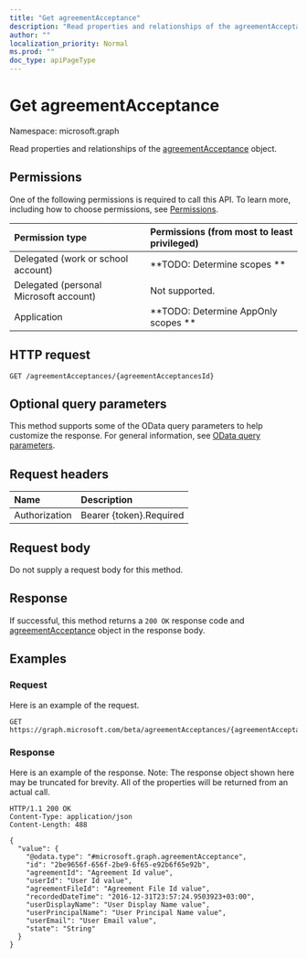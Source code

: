 ```yaml
---
title: "Get agreementAcceptance"
description: "Read properties and relationships of the agreementAcceptance object."
author: ""
localization_priority: Normal
ms.prod: ""
doc_type: apiPageType
---
```


# Get agreementAcceptance

Namespace: microsoft.graph

Read properties and relationships of the [agreementAcceptance](../resources/agreementacceptance.md) object.

## Permissions
One of the following permissions is required to call this API. To learn more, including how to choose permissions, see [Permissions](/concepts/permissions-reference.md).

|Permission type|Permissions (from most to least privileged)|
|:---|:---|
|Delegated (work or school account)|**TODO: Determine scopes **|
|Delegated (personal Microsoft account)|Not supported.|
|Application|**TODO: Determine AppOnly scopes **|

## HTTP request
<!-- {
  "blockType": "ignored"
}
-->
``` http
GET /agreementAcceptances/{agreementAcceptancesId}
```

## Optional query parameters
This method supports some of the OData query parameters to help customize the response. For general information, see [OData query parameters](/graph/query-parameters).

## Request headers
|Name|Description|
|:---|:---|
|Authorization|Bearer {token}.Required|

## Request body
Do not supply a request body for this method.

## Response
If successful, this method returns a `200 OK` response code and [agreementAcceptance](../resources/agreementacceptance.md) object in the response body.

## Examples

### Request
Here is an example of the request.
<!-- {
  "blockType": "request",
  "name": "get_agreementacceptance"
}
-->
``` http
GET https://graph.microsoft.com/beta/agreementAcceptances/{agreementAcceptancesId}
```

### Response
Here is an example of the response. Note: The response object shown here may be truncated for brevity. All of the properties will be returned from an actual call.
<!-- {
  "blockType": "response",
  "truncated": true,
  "@odata.type": "microsoft.graph.agreementAcceptance"
}
-->
``` http
HTTP/1.1 200 OK
Content-Type: application/json
Content-Length: 488

{
  "value": {
    "@odata.type": "#microsoft.graph.agreementAcceptance",
    "id": "2be9656f-656f-2be9-6f65-e92b6f65e92b",
    "agreementId": "Agreement Id value",
    "userId": "User Id value",
    "agreementFileId": "Agreement File Id value",
    "recordedDateTime": "2016-12-31T23:57:24.9503923+03:00",
    "userDisplayName": "User Display Name value",
    "userPrincipalName": "User Principal Name value",
    "userEmail": "User Email value",
    "state": "String"
  }
}
```

